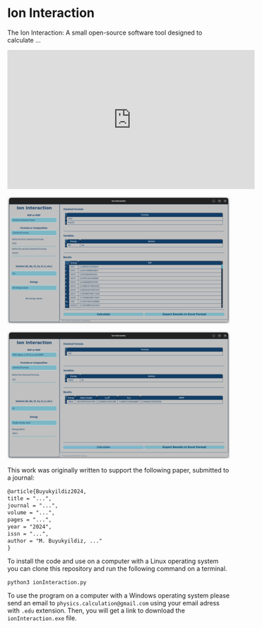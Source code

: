 # Ion Interaction

The Ion Interaction: A small open-source software tool designed to calculate ...

<!--
https://youtu.be/i2fJau_8EJE?si=Ck4wtqnYSKsxEzxN

https://img.youtube.com/vi/Ck4wtqnYSKsxEzxN/0.jpg
-->

<iframe width="560" height="315" src="https://www.youtube.com/embed/i2fJau_8EJE?si=Ck4wtqnYSKsxEzxN" title="YouTube video player" frameborder="0" allow="accelerometer; autoplay; clipboard-write; encrypted-media; gyroscope; picture-in-picture; web-share" referrerpolicy="strict-origin-when-cross-origin" allowfullscreen></iframe>

![ionInteraction1](ionInteraction/guidata/ionInteraction1.png)

![ionInteraction2](ionInteraction/guidata/ionInteraction2.png)

This work was originally written to support the following paper, submitted to a journal:

```
@article{Buyukyildiz2024,
title = "...",
journal = "...",
volume = "...",
pages = "...",
year = "2024",
issn = "...",
author = "M. Buyukyildiz, ..."
}
```

To install the code and use on a computer with a Linux operating system you can clone this repository and run the following command on a terminal.

```
python3 ionInteraction.py
```

To use the program on a computer with a Windows operating system please send an email to `physics.calculation@gmail.com` using your email adress with `.edu` extension. Then, you will get a link to download the `ionInteraction.exe` file.


